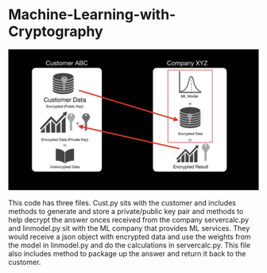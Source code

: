 # Machine-Learning-with-Cryptography

![](pic.JPG)

This code has three files. 
Cust.py sits with the customer and includes methods to generate and store a private/public key pair and methods to help decrypt the answer onces received from the company
servercalc.py and linmodel.py sit with the ML company that provides ML services. They would receive a json object with encrypted data and use the weights from the model in linmodel.py and do the calculations in servercalc.py. This file also includes method to package up the answer and return it back to the customer.


